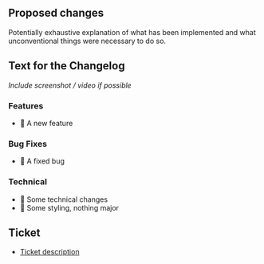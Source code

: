 ## Proposed changes

Potentially exhaustive explanation of what has been implemented and what unconventional things were necessary to do so.

## Text for the Changelog

_Include screenshot / video if possible_

### Features

- 🚀 A new feature

### Bug Fixes

- 🐛 A fixed bug

### Technical

- 🔧 Some technical changes
- 🌈 Some styling, nothing major

## Ticket

- [Ticket description](https://trello.com/b/mAefMOka/igg-academy-lunch-map)
